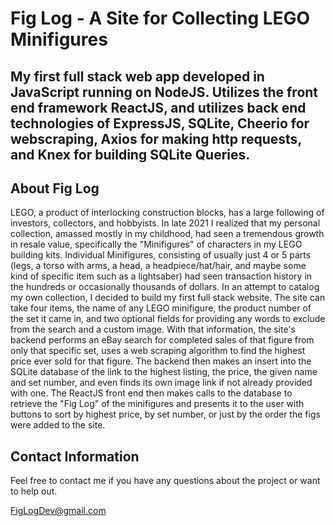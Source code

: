 # Fig Log - A Site for Collecting LEGO Minifigures


## My first full stack web app developed in JavaScript running on NodeJS. Utilizes the front end framework ReactJS, and utilizes back end technologies of ExpressJS, SQLite, Cheerio for webscraping, Axios for making http requests, and Knex for building SQLite Queries.

## About Fig Log

LEGO, a product of interlocking construction blocks, has a large following of investors, collectors, and hobbyists. In late 2021 I realized that my personal collection, amassed mostly in my childhood, had seen a tremendous growth in resale value, specifically the "Minifigures" of characters in my LEGO building kits. Individual Minifigures, consisting of usually just 4 or 5 parts (legs, a torso with arms, a head, a headpiece/hat/hair, and maybe some kind of specific item such as a lightsaber) had seen transaction history in the hundreds or occasionally thousands of dollars. In an attempt to catalog my own collection, I decided to build my first full stack website. The site can take four items, the name of any LEGO minifigure, the product number of the set it came in, and two optional fields for providing any words to exclude from the search and a custom image. With that information, the site's backend performs an eBay search for completed sales of that figure from only that specific set, uses a web scraping algorithm to find the highest price ever sold for that figure. The backend then makes an insert into the SQLite database of the link to the highest listing, the price, the given name and set number, and even finds its own image link if not already provided with one. The ReactJS front end then makes calls to the database to retrieve the "Fig Log" of the minifigures and presents it to the user with buttons to sort by highest price, by set number, or just by the order the figs were added to the site.

## Contact Information

Feel free to contact me if you have any questions about the project or want to help out.

FigLogDev@gmail.com